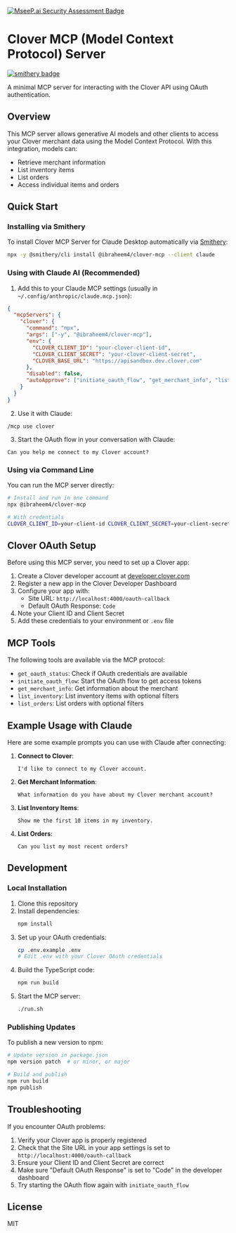 [![MseeP.ai Security Assessment Badge](https://mseep.net/mseep-audited.png)](https://mseep.ai/app/ibraheem4-clover-mcp)

# Clover MCP (Model Context Protocol) Server

[![smithery badge](https://smithery.ai/badge/@ibraheem4/clover-mcp)](https://smithery.ai/server/@ibraheem4/clover-mcp)

A minimal MCP server for interacting with the Clover API using OAuth authentication.

## Overview

This MCP server allows generative AI models and other clients to access your Clover merchant data using the Model Context Protocol. With this integration, models can:

- Retrieve merchant information
- List inventory items
- List orders
- Access individual items and orders

## Quick Start

### Installing via Smithery

To install Clover MCP Server for Claude Desktop automatically via [Smithery](https://smithery.ai/server/@ibraheem4/clover-mcp):

```bash
npx -y @smithery/cli install @ibraheem4/clover-mcp --client claude
```

### Using with Claude AI (Recommended)

1. Add this to your Claude MCP settings (usually in `~/.config/anthropic/claude.mcp.json`):

```json
{
  "mcpServers": {
    "clover": {
      "command": "npx",
      "args": ["-y", "@ibraheem4/clover-mcp"],
      "env": {
        "CLOVER_CLIENT_ID": "your-clover-client-id",
        "CLOVER_CLIENT_SECRET": "your-clover-client-secret",
        "CLOVER_BASE_URL": "https://apisandbox.dev.clover.com"
      },
      "disabled": false,
      "autoApprove": ["initiate_oauth_flow", "get_merchant_info", "list_inventory", "list_orders"]
    }
  }
}
```

2. Use it with Claude:

```
/mcp use clover
```

3. Start the OAuth flow in your conversation with Claude:

```
Can you help me connect to my Clover account?
```

### Using via Command Line

You can run the MCP server directly:

```bash
# Install and run in one command
npx @ibraheem4/clover-mcp

# With credentials
CLOVER_CLIENT_ID=your-client-id CLOVER_CLIENT_SECRET=your-client-secret npx @ibraheem4/clover-mcp
```

## Clover OAuth Setup

Before using this MCP server, you need to set up a Clover app:

1. Create a Clover developer account at [developer.clover.com](https://developer.clover.com)
2. Register a new app in the Clover Developer Dashboard
3. Configure your app with:
   - Site URL: `http://localhost:4000/oauth-callback`
   - Default OAuth Response: `Code`
4. Note your Client ID and Client Secret
5. Add these credentials to your environment or `.env` file

## MCP Tools

The following tools are available via the MCP protocol:

- `get_oauth_status`: Check if OAuth credentials are available
- `initiate_oauth_flow`: Start the OAuth flow to get access tokens
- `get_merchant_info`: Get information about the merchant
- `list_inventory`: List inventory items with optional filters
- `list_orders`: List orders with optional filters

## Example Usage with Claude

Here are some example prompts you can use with Claude after connecting:

1. **Connect to Clover**:
   ```
   I'd like to connect to my Clover account.
   ```

2. **Get Merchant Information**:
   ```
   What information do you have about my Clover merchant account?
   ```

3. **List Inventory Items**:
   ```
   Show me the first 10 items in my inventory.
   ```

4. **List Orders**:
   ```
   Can you list my most recent orders?
   ```

## Development

### Local Installation

1. Clone this repository
2. Install dependencies:
   ```bash
   npm install
   ```
3. Set up your OAuth credentials:
   ```bash
   cp .env.example .env
   # Edit .env with your Clover OAuth credentials
   ```
4. Build the TypeScript code:
   ```bash
   npm run build
   ```
5. Start the MCP server:
   ```bash
   ./run.sh
   ```

### Publishing Updates

To publish a new version to npm:

```bash
# Update version in package.json
npm version patch  # or minor, or major

# Build and publish
npm run build
npm publish
```

## Troubleshooting

If you encounter OAuth problems:

1. Verify your Clover app is properly registered
2. Check that the Site URL in your app settings is set to `http://localhost:4000/oauth-callback`
3. Ensure your Client ID and Client Secret are correct
4. Make sure "Default OAuth Response" is set to "Code" in the developer dashboard
5. Try starting the OAuth flow again with `initiate_oauth_flow`

## License

MIT
